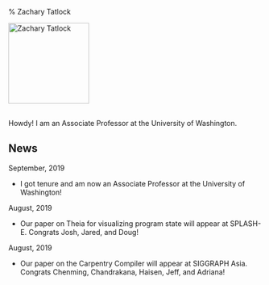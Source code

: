 % Zachary Tatlock

<img
  style='width: 10rem; margin-right: 0.5rem; margin-bottom: 1rem;'
  class='img-fluid img-thumbnail rounded float-left'
  src='img/ztatlock-300x400.jpg'
  alt='Zachary Tatlock'>

Howdy! I am an Associate Professor at the University of Washington.

<div style='clear: both'></div>

## News

September, 2019

- I got tenure and am now an Associate Professor
  at the University of Washington!

August, 2019

- Our paper on Theia for visualizing program state
  will appear at SPLASH-E. Congrats Josh, Jared, and Doug!

August, 2019

- Our paper on the Carpentry Compiler will appear at SIGGRAPH Asia.
  Congrats Chenming, Chandrakana, Haisen, Jeff, and Adriana!

